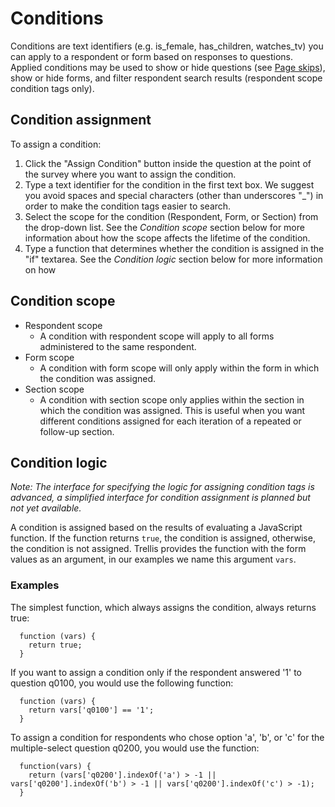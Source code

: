 # Conditions

Conditions are text identifiers (e.g. is_female, has_children, watches_tv) you can apply to a respondent or form based
on responses to questions. Applied conditions may be used to show or hide questions (see [Page skips](Pages.md)), show 
or hide forms, and filter respondent search results (respondent scope condition tags only).

## Condition assignment

To assign a condition: 
  1. Click the "Assign Condition" button inside the question at the point of the survey where you want to assign the 
     condition.
  2. Type a text identifier for the condition in the first text box. We suggest you avoid spaces and special characters
     (other than underscores "_") in order to make the condition tags easier to search.
  3. Select the scope for the condition (Respondent, Form, or Section) from the drop-down list. See the *Condition 
     scope* section below for more information about how the scope affects the lifetime of the condition.
  4. Type a function that determines whether the condition is assigned in the "if" textarea. See the *Condition logic*
     section below for more information on how 


## Condition scope

- Respondent scope
  * A condition with respondent scope will apply to all forms administered to the same respondent.
- Form scope
  * A condition with form scope will only apply within the form in which the condition was assigned.
- Section scope
  * A condition with section scope only applies within the section in which the condition was assigned. This is useful
    when you want different conditions assigned for each iteration of a repeated or follow-up section.

## Condition logic

*Note: The interface for specifying the logic for assigning condition tags is advanced, a simplified interface for 
condition assignment is planned but not yet available.*

A condition is assigned based on the results of evaluating a JavaScript function. If the function returns `true`, the 
condition is assigned, otherwise, the condition is not assigned. Trellis provides the function with the form values as 
an argument, in our examples we name this argument `vars`. 

### Examples

The simplest function, which always assigns the condition, always returns true:

```
  function (vars) {
    return true; 
  }
```

If you want to assign a condition only if the respondent answered '1' to question q0100, you would use the following
function: 

```
  function (vars) {
    return vars['q0100'] == '1'; 
  }
```

To assign a condition for respondents who chose option 'a', 'b', or 'c' for the multiple-select question q0200, you 
would use the function:

```
  function(vars) { 
    return (vars['q0200'].indexOf('a') > -1 || vars['q0200'].indexOf('b') > -1 || vars['q0200'].indexOf('c') > -1);
  }
```

